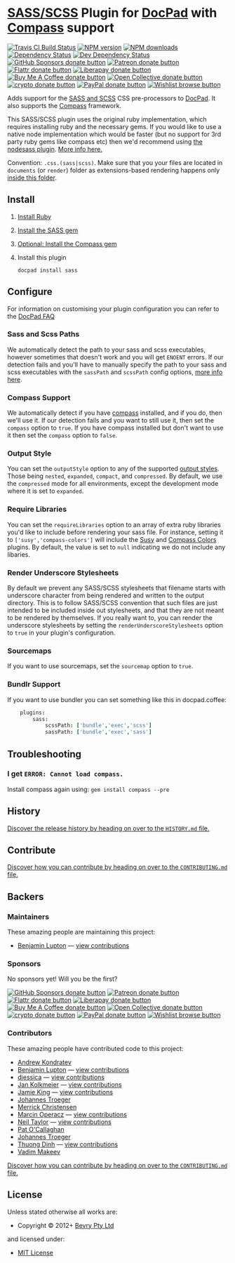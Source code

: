 # [SASS/SCSS](http://sass-lang.com/) Plugin for [DocPad](https://docpad.org) with [Compass](http://compass-style.org/) support

<!-- BADGES/ -->

<span class="badge-travisci"><a href="http://travis-ci.org/docpad/docpad-plugin-sass" title="Check this project's build status on TravisCI"><img src="https://img.shields.io/travis/docpad/docpad-plugin-sass/master.svg" alt="Travis CI Build Status" /></a></span>
<span class="badge-npmversion"><a href="https://npmjs.org/package/docpad-plugin-sass" title="View this project on NPM"><img src="https://img.shields.io/npm/v/docpad-plugin-sass.svg" alt="NPM version" /></a></span>
<span class="badge-npmdownloads"><a href="https://npmjs.org/package/docpad-plugin-sass" title="View this project on NPM"><img src="https://img.shields.io/npm/dm/docpad-plugin-sass.svg" alt="NPM downloads" /></a></span>
<span class="badge-daviddm"><a href="https://david-dm.org/docpad/docpad-plugin-sass" title="View the status of this project's dependencies on DavidDM"><img src="https://img.shields.io/david/docpad/docpad-plugin-sass.svg" alt="Dependency Status" /></a></span>
<span class="badge-daviddmdev"><a href="https://david-dm.org/docpad/docpad-plugin-sass#info=devDependencies" title="View the status of this project's development dependencies on DavidDM"><img src="https://img.shields.io/david/dev/docpad/docpad-plugin-sass.svg" alt="Dev Dependency Status" /></a></span>
<br class="badge-separator" />
<span class="badge-githubsponsors"><a href="https://github.com/sponsors/balupton" title="Donate to this project using GitHub Sponsors"><img src="https://img.shields.io/badge/github-donate-yellow.svg" alt="GitHub Sponsors donate button" /></a></span>
<span class="badge-patreon"><a href="https://patreon.com/bevry" title="Donate to this project using Patreon"><img src="https://img.shields.io/badge/patreon-donate-yellow.svg" alt="Patreon donate button" /></a></span>
<span class="badge-flattr"><a href="https://flattr.com/profile/balupton" title="Donate to this project using Flattr"><img src="https://img.shields.io/badge/flattr-donate-yellow.svg" alt="Flattr donate button" /></a></span>
<span class="badge-liberapay"><a href="https://liberapay.com/bevry" title="Donate to this project using Liberapay"><img src="https://img.shields.io/badge/liberapay-donate-yellow.svg" alt="Liberapay donate button" /></a></span>
<span class="badge-buymeacoffee"><a href="https://buymeacoffee.com/balupton" title="Donate to this project using Buy Me A Coffee"><img src="https://img.shields.io/badge/buy%20me%20a%20coffee-donate-yellow.svg" alt="Buy Me A Coffee donate button" /></a></span>
<span class="badge-opencollective"><a href="https://opencollective.com/bevry" title="Donate to this project using Open Collective"><img src="https://img.shields.io/badge/open%20collective-donate-yellow.svg" alt="Open Collective donate button" /></a></span>
<span class="badge-crypto"><a href="https://bevry.me/crypto" title="Donate to this project using Cryptocurrency"><img src="https://img.shields.io/badge/crypto-donate-yellow.svg" alt="crypto donate button" /></a></span>
<span class="badge-paypal"><a href="https://bevry.me/paypal" title="Donate to this project using Paypal"><img src="https://img.shields.io/badge/paypal-donate-yellow.svg" alt="PayPal donate button" /></a></span>
<span class="badge-wishlist"><a href="https://bevry.me/wishlist" title="Buy an item on our wishlist for us"><img src="https://img.shields.io/badge/wishlist-donate-yellow.svg" alt="Wishlist browse button" /></a></span>

<!-- /BADGES -->


Adds support for the [SASS and SCSS](http://sass-lang.com/) CSS pre-processors to [DocPad](https://docpad.org). It also supports the [Compass](http://compass-style.org/) framework.

This SASS/SCSS plugin uses the original ruby implementation, which requires installing ruby and the necessary gems. If you would like to use a native node implementation which would be faster (but no support for 3rd party ruby gems like compass etc) then we'd recommend using [the nodesass plugin](https://github.com/docpad/docpad-plugin-nodesass). [More info here.](https://github.com/docpad/docpad-plugin-sass/issues/11)

Convention:  `.css.(sass|scss)`. Make sure that you your files are located in `documents` (or `render`) folder as extensions-based rendering happens only [inside this folder](https://docpad.org/docs/overview#the-render-directory).


## Install

1. [Install Ruby](http://www.ruby-lang.org/en/downloads/)

1. [Install the SASS gem](http://rubygems.org/gems/sass/)

1. [Optional: Install the Compass gem](http://rubygems.org/gems/compass/)

1. Install this plugin

	```
	docpad install sass
	```


## Configure
For information on customising your plugin configuration you can refer to the [DocPad FAQ](http://docpad.org/docs/faq#how-do-i-customise-the-configuration-sent-to-a-plugin)

### Sass and Scss Paths
We automatically detect the path to your sass and scss executables, however sometimes that doesn't work and you will get `ENOENT` errors. If our detection fails and you'll have to manually specify the path to your sass and scss executables with the `sassPath` and `scssPath` config options, [more info here](https://github.com/docpad/docpad-plugin-sass/issues/6).

### Compass Support
We automatically detect if you have [compass](http://compass-style.org/) installed, and if you do, then we'll use it. If our detection fails and you want to still use it, then set the `compass` option to `true`. If you have compass installed but don't want to use it then set the `compass` option to `false`.

### Output Style
You can set the `outputStyle` option to any of the supported [output styles](http://sass-lang.com/docs/yardoc/file.SASS_REFERENCE.html#output_style). Those being `nested`, `expanded`, `compact`, and `compressed`. By default, we use the `compressed` mode for all environments, except the development mode where it is set to `expanded`.

### Require Libraries
You can set the `requireLibraries` option to an array of extra ruby libraries you'd like to include before rendering your sass file. For instance, setting it to `['susy','compass-colors']` will include the [Susy](http://susy.oddbird.net/) and [Compass Colors](https://github.com/chriseppstein/compass-colors) plugins. By default, the value is set to `null` indicating we do not include any libaries.

### Render Underscore Stylesheets
By default we prevent any SASS/SCSS stylesheets that filename starts with underscore character from being rendered and written to the output directory. This is to follow SASS/SCSS convention that such files are just intended to be included inside out stylesheets, and that they are not meant to be rendered by themselves. If you really want to, you can render the underscore stylesheets by setting the `renderUnderscoreStylesheets` option to `true` in your plugin's configuration.

### Sourcemaps
If you want to use sourcemaps, set the `sourcemap` option to `true`.

### Bundlr Support
If you want to use bundler you can set something like this in docpad.coffee:

``` coffee
	plugins:
		sass:
			scssPath: ['bundle','exec','scss']
			sassPath: ['bundle','exec','sass']
```


## Troubleshooting

### I get `ERROR: Cannot load compass.`
Install compass again using: `gem install compass --pre`






<!-- HISTORY/ -->

<h2>History</h2>

<a href="https://github.com/docpad/docpad-plugin-sass/blob/master/HISTORY.md#files">Discover the release history by heading on over to the <code>HISTORY.md</code> file.</a>

<!-- /HISTORY -->


<!-- CONTRIBUTE/ -->

<h2>Contribute</h2>

<a href="https://github.com/docpad/docpad-plugin-sass/blob/master/CONTRIBUTING.md#files">Discover how you can contribute by heading on over to the <code>CONTRIBUTING.md</code> file.</a>

<!-- /CONTRIBUTE -->


<!-- BACKERS/ -->

<h2>Backers</h2>

<h3>Maintainers</h3>

These amazing people are maintaining this project:

<ul><li><a href="https://github.com/balupton">Benjamin Lupton</a> — <a href="https://github.com/docpad/docpad-plugin-sass/commits?author=balupton" title="View the GitHub contributions of Benjamin Lupton on repository docpad/docpad-plugin-sass">view contributions</a></li></ul>

<h3>Sponsors</h3>

No sponsors yet! Will you be the first?

<span class="badge-githubsponsors"><a href="https://github.com/sponsors/balupton" title="Donate to this project using GitHub Sponsors"><img src="https://img.shields.io/badge/github-donate-yellow.svg" alt="GitHub Sponsors donate button" /></a></span>
<span class="badge-patreon"><a href="https://patreon.com/bevry" title="Donate to this project using Patreon"><img src="https://img.shields.io/badge/patreon-donate-yellow.svg" alt="Patreon donate button" /></a></span>
<span class="badge-flattr"><a href="https://flattr.com/profile/balupton" title="Donate to this project using Flattr"><img src="https://img.shields.io/badge/flattr-donate-yellow.svg" alt="Flattr donate button" /></a></span>
<span class="badge-liberapay"><a href="https://liberapay.com/bevry" title="Donate to this project using Liberapay"><img src="https://img.shields.io/badge/liberapay-donate-yellow.svg" alt="Liberapay donate button" /></a></span>
<span class="badge-buymeacoffee"><a href="https://buymeacoffee.com/balupton" title="Donate to this project using Buy Me A Coffee"><img src="https://img.shields.io/badge/buy%20me%20a%20coffee-donate-yellow.svg" alt="Buy Me A Coffee donate button" /></a></span>
<span class="badge-opencollective"><a href="https://opencollective.com/bevry" title="Donate to this project using Open Collective"><img src="https://img.shields.io/badge/open%20collective-donate-yellow.svg" alt="Open Collective donate button" /></a></span>
<span class="badge-crypto"><a href="https://bevry.me/crypto" title="Donate to this project using Cryptocurrency"><img src="https://img.shields.io/badge/crypto-donate-yellow.svg" alt="crypto donate button" /></a></span>
<span class="badge-paypal"><a href="https://bevry.me/paypal" title="Donate to this project using Paypal"><img src="https://img.shields.io/badge/paypal-donate-yellow.svg" alt="PayPal donate button" /></a></span>
<span class="badge-wishlist"><a href="https://bevry.me/wishlist" title="Buy an item on our wishlist for us"><img src="https://img.shields.io/badge/wishlist-donate-yellow.svg" alt="Wishlist browse button" /></a></span>

<h3>Contributors</h3>

These amazing people have contributed code to this project:

<ul><li><a href="http://blog.kondratev.pro">Andrew Kondratev</a></li>
<li><a href="https://github.com/balupton">Benjamin Lupton</a> — <a href="https://github.com/docpad/docpad-plugin-sass/commits?author=balupton" title="View the GitHub contributions of Benjamin Lupton on repository docpad/docpad-plugin-sass">view contributions</a></li>
<li><a href="https://github.com/diessica">diessica</a> — <a href="https://github.com/docpad/docpad-plugin-sass/commits?author=diessica" title="View the GitHub contributions of diessica on repository docpad/docpad-plugin-sass">view contributions</a></li>
<li><a href="https://github.com/jankolkmeier">Jan Kolkmeier</a> — <a href="https://github.com/docpad/docpad-plugin-sass/commits?author=jankolkmeier" title="View the GitHub contributions of Jan Kolkmeier on repository docpad/docpad-plugin-sass">view contributions</a></li>
<li><a href="https://github.com/10xLaCroixDrinker">Jamie King</a> — <a href="https://github.com/docpad/docpad-plugin-sass/commits?author=10xLaCroixDrinker" title="View the GitHub contributions of Jamie King on repository docpad/docpad-plugin-sass">view contributions</a></li>
<li><a href="http://johannestroeger.de">Johannes Troeger</a></li>
<li><a href="http://www.merrickchristensen.com">Merrick Christensen</a></li>
<li><a href="https://github.com/moperacz">Marcin Operacz</a> — <a href="https://github.com/docpad/docpad-plugin-sass/commits?author=moperacz" title="View the GitHub contributions of Marcin Operacz on repository docpad/docpad-plugin-sass">view contributions</a></li>
<li><a href="https://github.com/neilbaylorrulez">Neil Taylor</a> — <a href="https://github.com/docpad/docpad-plugin-sass/commits?author=neilbaylorrulez" title="View the GitHub contributions of Neil Taylor on repository docpad/docpad-plugin-sass">view contributions</a></li>
<li><a href="http://littleglitch.io">Pat O'Callaghan</a></li>
<li><a href="http://gehtalles.at">Johannes Troeger</a></li>
<li><a href="https://github.com/zneo99">Thuong Dinh</a> — <a href="https://github.com/docpad/docpad-plugin-sass/commits?author=zneo99" title="View the GitHub contributions of Thuong Dinh on repository docpad/docpad-plugin-sass">view contributions</a></li>
<li><a href="http://pepelsbey.net/">Vadim Makeev</a></li></ul>

<a href="https://github.com/docpad/docpad-plugin-sass/blob/master/CONTRIBUTING.md#files">Discover how you can contribute by heading on over to the <code>CONTRIBUTING.md</code> file.</a>

<!-- /BACKERS -->


<!-- LICENSE/ -->

<h2>License</h2>

Unless stated otherwise all works are:

<ul><li>Copyright &copy; 2012+ <a href="http://bevry.me">Bevry Pty Ltd</a></li></ul>

and licensed under:

<ul><li><a href="http://spdx.org/licenses/MIT.html">MIT License</a></li></ul>

<!-- /LICENSE -->

